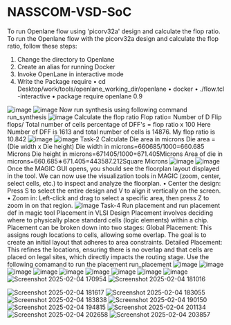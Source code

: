 # NASSCOM-VSD-SoC
To run Openlane flow using 'picorv32a' design and calculate the flop ratio.
 To run the Openlane flow with the picorv32a design and calculate the flop ratio, follow these steps:
1.	Change the directory to Openlane
2.	Create an alias for running Docker
3.	Invoke OpenLane in interactive mode
4.	Write the Package require
•	cd Desktop/work/tools/openlane_working_dir/openlane
•	docker
•	./flow.tcl -interactive
•	package require openlane 0.9 

![image](https://github.com/user-attachments/assets/623edeff-fbe2-4190-bd37-ed196b950a7c)
![image](https://github.com/user-attachments/assets/310df91a-82ee-42be-a673-fd74348f37b9)
Now run synthesis using following command
run_synthesis
![image](https://github.com/user-attachments/assets/8535894e-bac9-4217-9c88-25a31c3f1a37)
Calculate the flop ratio
Flop ratio= Number of D Flip flops/ Total number of cells
percentage of DFF's = flop ratio x 100
Here Number of DFF is 1613 and total number of cells is 14876. My flop ratio is 10.842
![image](https://github.com/user-attachments/assets/0c9cf4b6-c934-4adf-9bbf-655f45c7cda6)
![image](https://github.com/user-attachments/assets/a02ff241-3106-4915-94d1-724b2716d86c)
Task-2
Calculate Die area in microns
Die area = (Die width x Die height)
Die width in microns=660685/1000=660.685 Microns
Die height in microns=671405/1000=671.405Microns
Area of die in microns=660.685∗671.405=443587.212Square Microns
![image](https://github.com/user-attachments/assets/85770105-2d4a-44d8-971f-3f4be1a5f94b)
![image](https://github.com/user-attachments/assets/22ad925e-1199-47ac-84d8-0a0c373afea0)
Once the MAGIC GUI opens, you should see the floorplan layout displayed in the tool.
We can now use the visualization tools in MAGIC (zoom, center, select cells, etc.) to inspect and analyze the floorplan.
•	Center the design: Press S to select the entire design and V to align it vertically on the screen.
•	Zoom in: Left-click and drag to select a specific area, then press Z to zoom in on that region.
![image](https://github.com/user-attachments/assets/50b3a3e0-bb67-42b7-91a8-8772ccd81b87)
Task-4
Run placement and run placement def in magic tool
Placement in VLSI Design
Placement involves deciding where to physically place standard cells (logic elements) within a chip. Placement can be broken down into two stages:
Global Placement: This assigns rough locations to cells, allowing some overlap. The goal is to create an initial layout that adheres to area constraints.
Detailed Placement: This refines the locations, ensuring there is no overlap and that cells are placed on legal sites, which directly impacts the routing stage. Use the following comamand to run the placement
run_placement
![image](https://github.com/user-attachments/assets/72b84845-d494-4e86-860e-02df7e49fff0)
![image](https://github.com/user-attachments/assets/0a15edfb-2a13-4d4f-aa81-c146e337db51)
![image](https://github.com/user-attachments/assets/92ed3912-92f5-468c-bcc0-999616cc6f3b)
![image](https://github.com/user-attachments/assets/84be5684-7998-49e4-821a-f1549b4de59e)
![image](https://github.com/user-attachments/assets/1645546f-b9d6-456a-9461-1f4710c4abf8)
![image](https://github.com/user-attachments/assets/92949ef3-45b0-4c83-aad1-2d7eae345d33)
![image](https://github.com/user-attachments/assets/a78df9a3-6755-4db0-bad0-f91a0a79e3c2)
![image](https://github.com/user-attachments/assets/84359a82-9adf-495e-80db-cc9c7c49a3d8)
![image](https://github.com/user-attachments/assets/1e48bd57-d8cd-4b42-9413-667d2586a515)
![Screenshot 2025-02-04 170954](https://github.com/user-attachments/assets/d0370da7-e13c-4856-92be-06073a1064c9)
![Screenshot 2025-02-04 181016](https://github.com/user-attachments/assets/92eac711-8e49-4c75-83a6-3a43df9338c2)

![Screenshot 2025-02-04 181617](https://github.com/user-attachments/assets/b1e6d722-426b-4fa3-8f19-2585b3d05599)
![Screenshot 2025-02-04 183055](https://github.com/user-attachments/assets/87561781-0216-4958-96de-df920219eab7)
![Screenshot 2025-02-04 183838](https://github.com/user-attachments/assets/5dec9357-5736-4c3e-9825-ccafbb94613c)
![Screenshot 2025-02-04 190150](https://github.com/user-attachments/assets/868f731e-b4ec-4cd3-b9e6-effcd4530ed5)
![Screenshot 2025-02-04 194815](https://github.com/user-attachments/assets/3119acc4-1746-42b4-b7c5-f2e3caa0c752)
![Screenshot 2025-02-04 201134](https://github.com/user-attachments/assets/066ccd20-065c-4a2e-8b67-b28da90d0130)
![Screenshot 2025-02-04 202658](https://github.com/user-attachments/assets/be8f3205-a884-4988-8f06-0d7b985c5afd)
![Screenshot 2025-02-04 203857](https://github.com/user-attachments/assets/6cce832c-9121-4c95-8efc-9ca0219f6b19)









